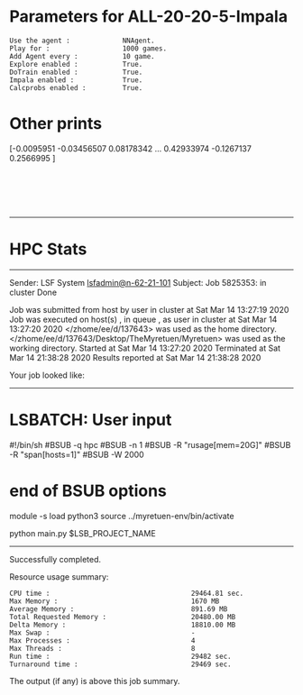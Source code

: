 # Parameters for ALL-20-20-5-Impala

    Use the agent :             NNAgent.
    Play for :                  1000 games.
    Add Agent every :           10 game.
    Explore enabled :           True.
    DoTrain enabled :           True.
    Impala enabled :            True.
    Calcprobs enabled :         True.

# Other prints

[-0.0095951  -0.03456507  0.08178342 ...  0.42933974 -0.1267137
  0.2566995 ]

 <br /> 
 <br /> 
 <br /> 
 <br />

---------------------------------------------------------------------------------------------------------------------

# HPC Stats


------------------------------------------------------------
Sender: LSF System <lsfadmin@n-62-21-101>
Subject: Job 5825353: <NNAgent6ALL-20-20-5-Impala> in cluster <dcc> Done

Job <NNAgent6ALL-20-20-5-Impala> was submitted from host <n-62-27-22> by user <s183905> in cluster <dcc> at Sat Mar 14 13:27:19 2020
Job was executed on host(s) <n-62-21-101>, in queue <hpc>, as user <s183905> in cluster <dcc> at Sat Mar 14 13:27:20 2020
</zhome/ee/d/137643> was used as the home directory.
</zhome/ee/d/137643/Desktop/TheMyretuen/Myretuen> was used as the working directory.
Started at Sat Mar 14 13:27:20 2020
Terminated at Sat Mar 14 21:38:28 2020
Results reported at Sat Mar 14 21:38:28 2020

Your job looked like:

------------------------------------------------------------
# LSBATCH: User input
#!/bin/sh
#BSUB -q hpc
#BSUB -n 1
#BSUB -R "rusage[mem=20G]"
#BSUB -R "span[hosts=1]"
#BSUB -W 2000
# end of BSUB options

module -s load python3
source ../myretuen-env/bin/activate

python main.py $LSB_PROJECT_NAME


------------------------------------------------------------

Successfully completed.

Resource usage summary:

    CPU time :                                   29464.81 sec.
    Max Memory :                                 1670 MB
    Average Memory :                             891.69 MB
    Total Requested Memory :                     20480.00 MB
    Delta Memory :                               18810.00 MB
    Max Swap :                                   -
    Max Processes :                              4
    Max Threads :                                8
    Run time :                                   29482 sec.
    Turnaround time :                            29469 sec.

The output (if any) is above this job summary.

